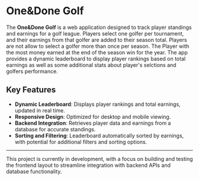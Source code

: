 # One&Done Golf

The **One&Done Golf** is a web application designed to track player standings and earnings for a golf league. Players select one golfer per tournament, and their earnings from that golfer are added to their season total. Players are not allow to select a golfer more than once per season. The Player with the most money earned at the end of the season win for the year. The app provides a dynamic leaderboard to display player rankings based on total earnings as well as some additional stats about player's selctions and golfers performance.

## Key Features

- **Dynamic Leaderboard**: Displays player rankings and total earnings, updated in real time.
- **Responsive Design**: Optimized for desktop and mobile viewing.
- **Backend Integration**: Retrieves player data and earnings from a database for accurate standings.
- **Sorting and Filtering**: Leaderboard automatically sorted by earnings, with potential for additional filters and sorting options.

---

This project is currently in development, with a focus on building and testing the frontend layout to streamline integration with backend APIs and database functionality.
